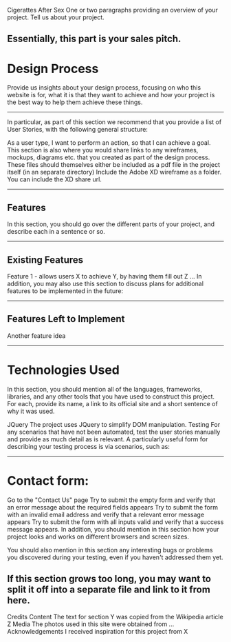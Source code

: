 Cigerattes After Sex
One or two paragraphs providing an overview of your project. Tell us about your project.

## Essentially, this part is your sales pitch.

# Design Process

Provide us insights about your design process, focusing on who this website is for, what it is that they want to achieve and how your project is the best way to help them achieve these things.

---

In particular, as part of this section we recommend that you provide a list of User Stories, with the following general structure:

As a user type, I want to perform an action, so that I can achieve a goal.
This section is also where you would share links to any wireframes, mockups, diagrams etc. that you created as part of the design process. These files should themselves either be included as a pdf file in the project itself (in an separate directory) Include the Adobe XD wireframe as a folder. You can include the XD share url.

---

## Features

In this section, you should go over the different parts of your project, and describe each in a sentence or so.

---

## Existing Features

Feature 1 - allows users X to achieve Y, by having them fill out Z
...
In addition, you may also use this section to discuss plans for additional features to be implemented in the future:

---

## Features Left to Implement

Another feature idea

---

# Technologies Used

In this section, you should mention all of the languages, frameworks, libraries, and any other tools that you have used to construct this project. For each, provide its name, a link to its official site and a short sentence of why it was used.

JQuery
The project uses JQuery to simplify DOM manipulation.
Testing
For any scenarios that have not been automated, test the user stories manually and provide as much detail as is relevant. A particularly useful form for describing your testing process is via scenarios, such as:

---

# Contact form:

Go to the "Contact Us" page
Try to submit the empty form and verify that an error message about the required fields appears
Try to submit the form with an invalid email address and verify that a relevant error message appears
Try to submit the form with all inputs valid and verify that a success message appears.
In addition, you should mention in this section how your project looks and works on different browsers and screen sizes.

You should also mention in this section any interesting bugs or problems you discovered during your testing, even if you haven't addressed them yet.

## If this section grows too long, you may want to split it off into a separate file and link to it from here.

Credits
Content
The text for section Y was copied from the Wikipedia article Z
Media
The photos used in this site were obtained from ...
Acknowledgements
I received inspiration for this project from X
